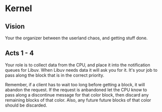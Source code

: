 # Kernel

## Vision
Your the organizer between the userland chaos, and getting stuff done.

## Acts 1 - 4
Your role is to collect data from the CPU, and place it into the notification queues for Libuv.  When Libuv needs data it will ask you for it.  It's your job to pass along the block that is in the correct priority.

Remember, if a client has to wait too long before getting a block, it will abandon the request.  If the request is anbandoned let the CPU know to pass along a discontinue message for that color block, then discard any remaining blocks of that color.  Also, any future future blocks of that color should be discarded.
